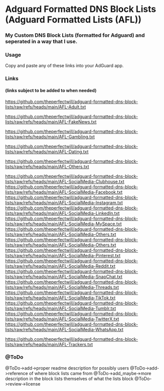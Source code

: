 # Adguard Formatted DNS Block Lists (Adguard Formatted Lists (AFL))

### My Custom DNS Block Lists (formatted for Adguard) and seperated in a way that I use.

### Usage
Copy and paste any of these links into your AdGuard app.

### Links
#### (links subject to be added to when needed)
https://github.com/theperfectwill/adguard-formatted-dns-block-lists/raw/refs/heads/main/AFL-Adult.txt

https://github.com/theperfectwill/adguard-formatted-dns-block-lists/raw/refs/heads/main/AFL-FakeNews.txt

https://github.com/theperfectwill/adguard-formatted-dns-block-lists/raw/refs/heads/main/AFL-Gambling.txt

https://github.com/theperfectwill/adguard-formatted-dns-block-lists/raw/refs/heads/main/AFL-Dating.txt

https://github.com/theperfectwill/adguard-formatted-dns-block-lists/raw/refs/heads/main/AFL-Others.txt

https://github.com/theperfectwill/adguard-formatted-dns-block-lists/raw/refs/heads/main/AFL-SocialMedia-Clubhouse.txt
https://github.com/theperfectwill/adguard-formatted-dns-block-lists/raw/refs/heads/main/AFL-SocialMedia-Facebook.txt
https://github.com/theperfectwill/adguard-formatted-dns-block-lists/raw/refs/heads/main/AFL-SocialMedia-Instagram.txt
https://github.com/theperfectwill/adguard-formatted-dns-block-lists/raw/refs/heads/main/AFL-SocialMedia-LinkedIn.txt
https://github.com/theperfectwill/adguard-formatted-dns-block-lists/raw/refs/heads/main/AFL-SocialMedia-MySpace.txt
https://github.com/theperfectwill/adguard-formatted-dns-block-lists/raw/refs/heads/main/AFL-SocialMedia-Others.txt
https://github.com/theperfectwill/adguard-formatted-dns-block-lists/raw/refs/heads/main/AFL-SocialMedia-Others.txt
https://github.com/theperfectwill/adguard-formatted-dns-block-lists/raw/refs/heads/main/AFL-SocialMedia-Pinterest.txt
https://github.com/theperfectwill/adguard-formatted-dns-block-lists/raw/refs/heads/main/AFL-SocialMedia-Reddit.txt
https://github.com/theperfectwill/adguard-formatted-dns-block-lists/raw/refs/heads/main/AFL-SocialMedia-SnapChat.txt
https://github.com/theperfectwill/adguard-formatted-dns-block-lists/raw/refs/heads/main/AFL-SocialMedia-Threads.txt
https://github.com/theperfectwill/adguard-formatted-dns-block-lists/raw/refs/heads/main/AFL-SocialMedia-TikTok.txt
https://github.com/theperfectwill/adguard-formatted-dns-block-lists/raw/refs/heads/main/AFL-SocialMedia-Tumblr.txt
https://github.com/theperfectwill/adguard-formatted-dns-block-lists/raw/refs/heads/main/AFL-SocialMedia-TwitterX.txt
https://github.com/theperfectwill/adguard-formatted-dns-block-lists/raw/refs/heads/main/AFL-SocialMedia-WhatsApp.txt

https://github.com/theperfectwill/adguard-formatted-dns-block-lists/raw/refs/heads/main/AFL-Trackers.txt

### @ToDo
@ToDo->add->proper readme description for possibly users
@ToDo->add->reference of where block lists came from
@ToDo->add_maybe->more description in the block lists themselves of what the lists block
@ToDo->review->license